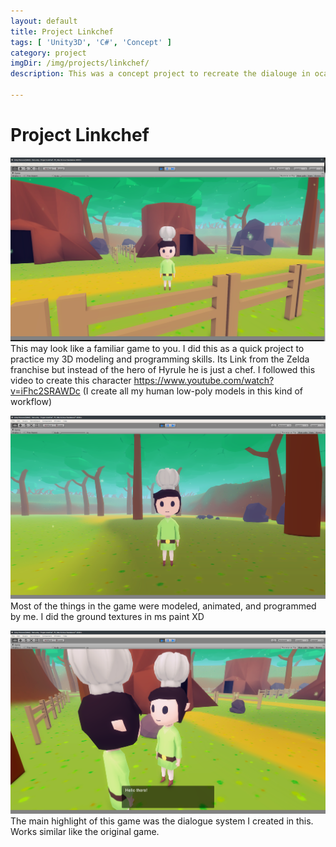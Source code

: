 ```yaml
---
layout: default
title: Project Linkchef
tags: [ 'Unity3D', 'C#', 'Concept' ]
category: project
imgDir: /img/projects/linkchef/
description: This was a concept project to recreate the dialouge in ocarina of time and understanding linked lists and events. Since I love the Legend of Zelda franchise I went all out on this project and created everything from scratch. For copyright reasons this Link is not the hero of time but the Chef of Hyrule. Also a reference to my friend's internet alias.

---
```



Project Linkchef
================

![Picture](/img/projects/linkchef/1.png)
This may look like a familiar game to you. I did this as a quick project to practice my 3D modeling and programming skills. Its Link from the Zelda franchise but instead of the hero of Hyrule he is just a chef. I followed this video to create this character https://www.youtube.com/watch?v=iFhc2SRAWDc  (I create all my human low-poly models in this kind of workflow)

![Picture](/img/projects/linkchef/3.png)
Most of the things in the game were modeled, animated, and programmed by me. I did the ground textures in ms paint XD

![Picture](/img/projects/linkchef/2.png)
The main highlight of this game was the dialogue system I created in this. Works similar like the original game.
